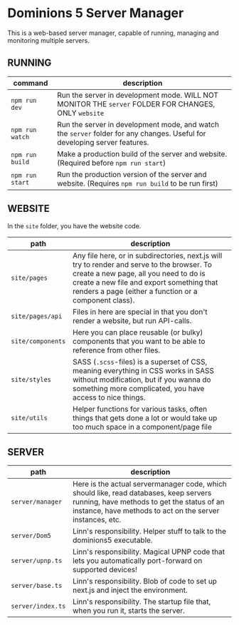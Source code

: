 # Dominions 5 Server Manager

This is a web-based server manager, capable of running, managing and monitoring multiple servers.

## RUNNING

| command | description |
| ------- | ----------- |
`npm run dev` | Run the server in development mode. WILL NOT MONITOR THE `server` FOLDER FOR CHANGES, ONLY `website`
`npm run watch` | Run the server in development mode, and watch the `server` folder for any changes. Useful for developing server features.
`npm run build` | Make a production build of the server and website. (Required before `npm run start`)
`npm run start` | Run the production version of the server and website. (Requires `npm run build` to be run first)

## WEBSITE
In the `site` folder, you have the website code.

| path | description |
| -----|-------------|
`site/pages` | Any file here, or in subdirectories, next.js will try to render and serve to the browser. To create a new page, all you need to do is create a new file and export something that renders a page (either a function or a component class).
`site/pages/api` | Files in here are special in that you don't render a website, but run API-calls.
`site/components` | Here you can place reusable (or bulky) components that you want to be able to reference from other files.
`site/styles` | SASS (`.scss`-files) is a superset of CSS, meaning everything in CSS works in SASS without modification, but if you wanna do something more complicated, you have access to nice things.
`site/utils` | Helper functions for various tasks, often things that gets done a lot or would take up too much space in a component/page file

## SERVER

| path | description |
| -----|-------------|
`server/manager` | Here is the actual servermanager code, which should like, read databases, keep servers running, have methods to get the status of an instance, have methods to act on the server instances, etc.
`server/Dom5` | Linn's responsibility. Helper stuff to talk to the dominions5 executable.
`server/upnp.ts` | Linn's responsibility. Magical UPNP code that lets you automatically port-forward on supported devices!
`server/base.ts` | Linn's responsibility. Blob of code to set up next.js and inject the environment.
`server/index.ts` | Linn's responsibility. The startup file that, when you run it, starts the server.
